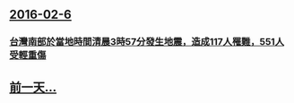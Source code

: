 ## [2016-02-6](/zh/news/2016/02/6/index.md)

### [台灣南部於當地時間清晨3時57分發生地震，造成117人罹難，551人受輕重傷](/zh/news/2016/02/6/台灣南部於當地時間清晨3時57分發生地震-造成117人罹難-551人受輕重傷.md)
## [前一天...](/zh/news/2016/02/5/index.md)

